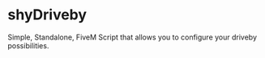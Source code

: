 # shyDriveby
Simple, Standalone, FiveM Script that allows you to configure your driveby possibilities.
